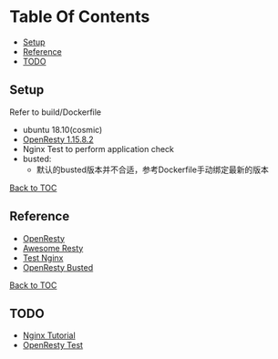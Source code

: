 
Table Of Contents
=================

* [Setup](#setup)
* [Reference](#reference)
* [TODO](#todo)

Setup
-----

Refer to build/Dockerfile

* ubuntu 18.10(cosmic)
* [OpenResty 1.15.8.2](https://openresty.org/download/openresty-1.15.8.2.tar.gz)
* Nginx Test to perform application check
* busted:
  * 默认的busted版本并不合适，参考Dockerfile手动绑定最新的版本

[Back to TOC](#table-of-contens)

Reference
---------

* [OpenResty](https://openresty.org/en/)
* [Awesome Resty](https://github.com/bungle/awesome-resty#testing-and-profiling)
* [Test Nginx](https://github.com/openresty/test-nginx)
* [OpenResty Busted](https://github.com/thibaultcha/lua-resty-busted)

[Back to TOC](#table-of-contens)

TODO
----

* [Nginx Tutorial](https://github.com/openresty/nginx-tutorials)
* [OpenResty Test](https://segmentfault.com/a/1190000007178147)
